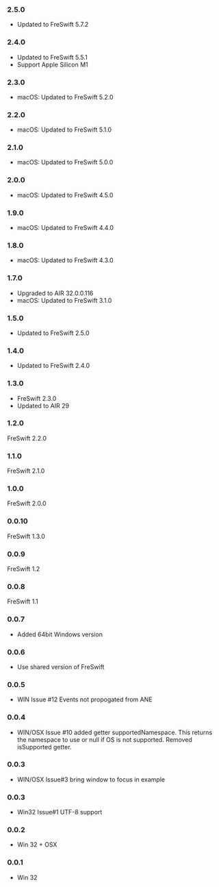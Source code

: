 ### 2.5.0
- Updated to FreSwift 5.7.2

### 2.4.0
- Updated to FreSwift 5.5.1
- Support Apple Silicon M1

### 2.3.0
- macOS: Updated to FreSwift 5.2.0

### 2.2.0
- macOS: Updated to FreSwift 5.1.0

### 2.1.0
- macOS: Updated to FreSwift 5.0.0

### 2.0.0
- macOS: Updated to FreSwift 4.5.0

### 1.9.0
- macOS: Updated to FreSwift 4.4.0

### 1.8.0
- macOS: Updated to FreSwift 4.3.0

### 1.7.0
- Upgraded to AIR 32.0.0.116
- macOS: Updated to FreSwift 3.1.0

### 1.5.0
- Updated to FreSwift 2.5.0

### 1.4.0
- Updated to FreSwift 2.4.0

### 1.3.0
- FreSwift 2.3.0
- Updated to AIR 29

### 1.2.0
FreSwift 2.2.0

### 1.1.0
FreSwift 2.1.0

### 1.0.0
FreSwift 2.0.0

### 0.0.10
FreSwift 1.3.0

### 0.0.9
FreSwift 1.2

### 0.0.8
FreSwift 1.1

### 0.0.7
- Added 64bit Windows version

### 0.0.6
- Use shared version of FreSwift

### 0.0.5
- WIN Issue #12 Events not propogated from ANE

### 0.0.4
- WIN/OSX Issue #10 added getter supportedNamespace. This returns the namespace to use or null if OS is not supported. Removed isSupported getter.

### 0.0.3
- WIN/OSX Issue#3 bring window to focus in example

### 0.0.3 
- Win32 Issue#1 UTF-8 support

### 0.0.2 
- Win 32 + OSX

### 0.0.1  
- Win 32
